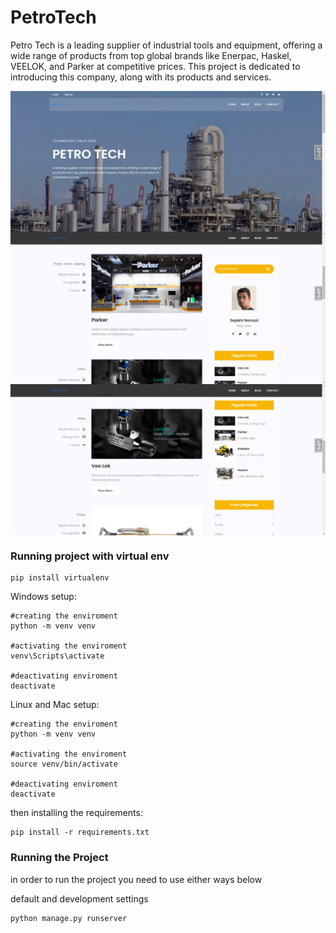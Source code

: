 # PetroTech
Petro Tech is a leading supplier of industrial tools and equipment, offering a wide range of products from top global brands like Enerpac, Haskel, VEELOK, and Parker at competitive prices. This project is dedicated to introducing this company, along with its products and services.

<img align="center" src="https://github.com/SepehrNorouzi7/PetroTech/blob/main/screenshots/Screenshot-1.jpg"/>
<img align="center" src="https://github.com/SepehrNorouzi7/PetroTech/blob/main/screenshots/Screenshot-3.jpg"/>
<img align="center" src="https://github.com/SepehrNorouzi7/PetroTech/blob/main/screenshots/Screenshot-4.jpg"/>

### Running project with virtual env

```Shell
pip install virtualenv
```
Windows setup:
```Shell
#creating the enviroment
python -m venv venv

#activating the enviroment
venv\Scripts\activate

#deactivating enviroment
deactivate
```
Linux and Mac setup:
```Shell
#creating the enviroment
python -m venv venv

#activating the enviroment
source venv/bin/activate

#deactivating enviroment
deactivate
```

then installing the requirements:

```Shell
pip install -r requirements.txt
```

### Running the Project
in order to run the project you need to use either ways below

default and development settings
```Shell
python manage.py runserver 
```

